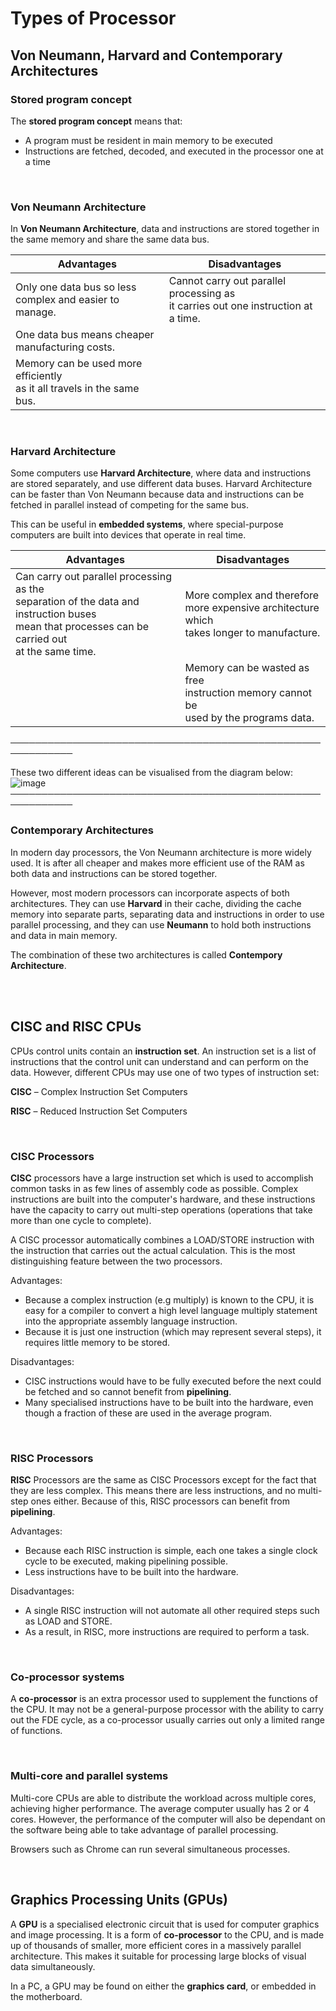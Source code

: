 # Types of Processor

## Von Neumann, Harvard and Contemporary Architectures

### Stored program concept
The **stored program concept** means that:
- A program must be resident in main memory to be executed
- Instructions are fetched, decoded, and executed in the processor one at a time

<br>

### Von Neumann Architecture
In **Von Neumann Architecture**, data and instructions are stored together in the same memory and share the same data bus.


Advantages | Disadvantages                            
------------ | -------------
Only one data bus so less <br /> complex and easier to manage.| Cannot carry out parallel processing as <br /> it carries out one instruction at a time.
One data bus means cheaper <br /> manufacturing costs.|
Memory can be used more efficiently <br /> as it all travels in the same bus.|

<br>

### Harvard Architecture
Some computers use **Harvard Architecture**, where data and instructions are stored separately, and use different data buses. Harvard Architecture can be faster than Von Neumann because data and instructions can be fetched in parallel instead of competing for the same bus.

This can be useful in **embedded systems**, where special-purpose computers are built into devices that operate in real time.


Advantages | Disadvantages
------------ | -------------
Can carry out parallel processing as the <br />separation of the data and instruction buses <br /> mean that processes can be carried out <br /> at the same time.| More complex and therefore <br /> more expensive architecture which <br /> takes longer to manufacture.
⠀| Memory can be wasted as free <br /> instruction memory cannot be <br /> used by the programs data.

────────────────────────────────────────────────────────────

These two different ideas can be visualised from the diagram below:
![image](https://user-images.githubusercontent.com/90699946/137919710-052bc73f-d0d4-47af-bb72-042fefce1d6f.png)
────────────────────────────────────────────────────────────

### Contemporary Architectures

In modern day processors, the Von Neumann architecture is more widely used. It is after all cheaper and makes more efficient use of the RAM as both data and instructions can be stored together.

However, most modern processors can incorporate aspects of both architectures. They can use **Harvard** in their cache, dividing the cache memory into separate parts, separating data and instructions in order to use parallel processing, and they can use **Neumann** to hold both instructions and data in main memory.

The combination of these two architectures is called **Contempory Architecture**.

<br>

<br>

## CISC and RISC CPUs

CPUs control units contain an **instruction set**. An instruction set is a list of instructions that the control unit can understand and can perform on the data.
However, different CPUs may use one of two types of instruction set:

**CISC** – Complex Instruction Set Computers

**RISC** – Reduced Instruction Set Computers

<br>

### CISC Processors

**CISC** processors have a large instruction set which is used to accomplish common tasks in as few lines of assembly code as possible. Complex instructions are built into the computer's hardware, and these instructions have the capacity to carry out multi-step operations (operations that take more than one cycle to complete).

A CISC processor automatically combines a LOAD/STORE instruction with the instruction that carries out the actual calculation. This is the most distinguishing feature between the two processors.

Advantages:
- Because a complex instruction (e.g multiply) is known to the CPU, it is easy for a compiler to convert a high level language multiply statement into the appropriate assembly language instruction.
- Because it is just one instruction (which may represent several steps), it requires little memory to be stored.

Disadvantages:
- CISC instructions would have to be fully executed before the next could be fetched and so cannot benefit from **pipelining**.
- Many specialised instructions have to be built into the hardware, even though a fraction of these are used in the average program.

<br>

### RISC Processors

**RISC** Processors are the same as CISC Processors except for the fact that they are less complex. This means there are less instructions, and no multi-step ones either. Because of this, RISC processors can benefit from **pipelining**.

Advantages:
- Because each RISC instruction is simple, each one takes a single clock cycle to be executed, making pipelining possible.
- Less instructions have to be built into the hardware.

Disadvantages:
- A single RISC instruction will not automate all other required steps such as LOAD and STORE.
- As a result, in RISC, more instructions are required to perform a task.

<br>

### Co-processor systems
A **co-processor** is an extra processor used to supplement the functions of the CPU. It may not be a general-purpose processor with the ability to carry out the FDE cycle, as a co-processor usually carries out only a limited range of functions.

<br>

### Multi-core and parallel systems
Multi-core CPUs are able to distribute the workload across multiple cores, achieving higher performance. The average computer usually has 2 or 4 cores. However, the performance of the computer will also be dependant on the software being able to take advantage of parallel processing.

Browsers such as Chrome can run several simultaneous processes.

<br>

## Graphics Processing Units (GPUs)

A **GPU** is a specialised electronic circuit that is used for computer graphics and image processing. It is a form of **co-processor** to the CPU, and is made up of thousands of smaller, more efficient cores in a massively parallel architecture. This makes it suitable for processing large blocks of visual data simultaneously.

In a PC, a GPU may be found on either the **graphics card**, or embedded in the motherboard.












